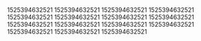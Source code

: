 1525394632521
1525394632521
1525394632521
1525394632521
1525394632521
1525394632521
1525394632521
1525394632521
1525394632521
1525394632521
1525394632521
1525394632521
1525394632521
1525394632521
1525394632521